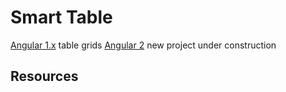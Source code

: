 # Smart Table

[Angular 1.x](http://lorenzofox3.github.io/smart-table-website) table grids
[Angular 2](https://smart-table.github.io/) new project under construction

## Resources

